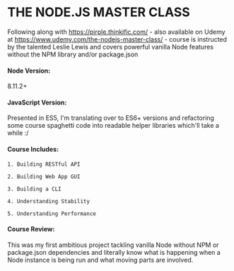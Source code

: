 # THE NODE.JS MASTER CLASS
Following along with https://pirple.thinkific.com/ - also available on Udemy at https://www.udemy.com/the-nodejs-master-class/ - course is instructed by the talented Leslie Lewis and covers powerful vanilla Node features without the NPM library and/or package.json

#### Node Version: 
8.11.2+

#### JavaScript Version: 
Presented in ES5, I'm translating over to ES6+ versions and refactoring some course spaghetti code into readable helper libraries which'll take a while :/

#### Course Includes: 
    1. Building RESTful API

    2. Building Web App GUI

    3. Building a CLI

    4. Understanding Stability

    5. Understanding Performance

#### Course Review:
This was my first ambitious project tackling vanilla Node without NPM or package.json dependencies and literally know what is happening when a Node instance is being run and what moving parts are involved.